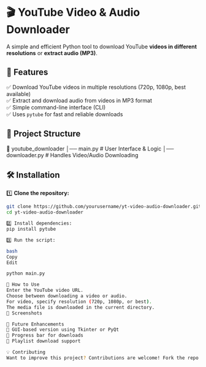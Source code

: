 # 🎬 YouTube Video & Audio Downloader  

A simple and efficient Python tool to download YouTube **videos in different resolutions** or **extract audio (MP3)**.  

## 🚀 Features  
✅ Download YouTube videos in multiple resolutions (720p, 1080p, best available)  
✅ Extract and download audio from videos in MP3 format  
✅ Simple command-line interface (CLI)  
✅ Uses `pytube` for fast and reliable downloads  

## 📂 Project Structure  
📂 youtube_downloader │── main.py # User Interface & Logic │── downloader.py # Handles Video/Audio Downloading


## 🛠️ Installation  
1️⃣ **Clone the repository:**  
```bash
git clone https://github.com/yourusername/yt-video-audio-downloader.git
cd yt-video-audio-downloader

2️⃣ Install dependencies:
pip install pytube

3️⃣ Run the script:

bash
Copy
Edit

python main.py

🎥 How to Use
Enter the YouTube video URL.
Choose between downloading a video or audio.
For video, specify resolution (720p, 1080p, or best).
The media file is downloaded in the current directory.
📸 Screenshots

🚀 Future Enhancements
🔹 GUI-based version using Tkinter or PyQt
🔹 Progress bar for downloads
🔹 Playlist download support

💡 Contributing
Want to improve this project? Contributions are welcome! Fork the repo and submit a pull request.
